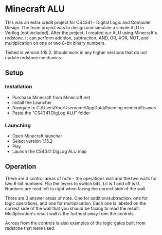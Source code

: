 # Minecraft ALU
This was an extra credit project for CS4341 - Digital Logic and Computer Design. The team project was to design and simulate a simple ALU in Verilog (not included). After the project, I created our ALU using Minecraft's redstone. It can perform addition, subtraction, AND, OR, XOR, NOT, and multiplication on one or two 8-bit binary numbers.  

Tested in version 1.15.2. Should work in any higher versions that do not update redstone mechanics.


## Setup

### Installation
- Purchase Minecraft from Minecraft.net
- Install the Launcher
- Navigate to C:\Users\YourUsername\AppData\Roaming\.minecraft\saves
- Paste the "CS4341 DigLog ALU" folder

### Launching
- Open Minecraft launcher
- Select version 1.15.2
- Play
- Launch the CS4341 DigLog ALU map

## Operation

There are 3 control areas of note - the operations wall and the two walls for two 8-bit numbers. Flip the levers to switch bits. Lit is 1 and off is 0. Numbers are read left to right when facing the correct side of the wall.  

There are 3 answer areas of note. One for addition/subtraction, one for logic operations, and one for multiplication. Each one is labeled on the correct side of the wall that you should be facing to read the result. Multiplication's result wall is the furthest away from the controls.  

Across from the controls is also examples of the logic gates built from redstone that were used.

